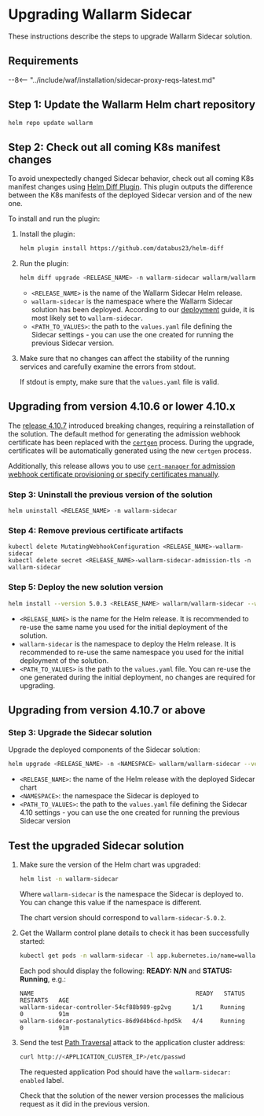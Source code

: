 [ip-lists-docs]: ../user-guides/ip-lists/overview.md
[api-spec-enforcement-docs]:        ../api-specification-enforcement/overview.md

# Upgrading Wallarm Sidecar

These instructions describe the steps to upgrade Wallarm Sidecar solution.

## Requirements

--8<-- "../include/waf/installation/sidecar-proxy-reqs-latest.md"

## Step 1: Update the Wallarm Helm chart repository

```bash
helm repo update wallarm
```

## Step 2: Check out all coming K8s manifest changes

To avoid unexpectedly changed Sidecar behavior, check out all coming K8s manifest changes using [Helm Diff Plugin](https://github.com/databus23/helm-diff). This plugin outputs the difference between the K8s manifests of the deployed Sidecar version and of the new one.

To install and run the plugin:

1. Install the plugin:

    ```bash
    helm plugin install https://github.com/databus23/helm-diff
    ```
2. Run the plugin:

    ```bash
    helm diff upgrade <RELEASE_NAME> -n wallarm-sidecar wallarm/wallarm-sidecar --version 5.1.0 -f <PATH_TO_VALUES>
    ```

    * `<RELEASE_NAME>` is the name of the Wallarm Sidecar Helm release.
    * `wallarm-sidecar` is the namespace where the Wallarm Sidecar solution has been deployed. According to our [deployment](../installation/kubernetes/sidecar-proxy/deployment.md) guide, it is most likely set to `wallarm-sidecar`.
    * `<PATH_TO_VALUES>`: the path to the `values.yaml` file defining the Sidecar settings - you can use the one created for running the previous Sidecar version.
3. Make sure that no changes can affect the stability of the running services and carefully examine the errors from stdout.

    If stdout is empty, make sure that the `values.yaml` file is valid.

## Upgrading from version 4.10.6 or lower 4.10.x

The [release 4.10.7](/4.10/updating-migrating/node-artifact-versions/#helm-chart-for-sidecar) introduced breaking changes, requiring a reinstallation of the solution. The default method for generating the admission webhook certificate has been replaced with the [`certgen`](https://github.com/kubernetes/ingress-nginx/tree/main/images/kube-webhook-certgen) process. During the upgrade, certificates will be automatically generated using the new `certgen` process.

Additionally, this release allows you to use [`cert-manager` for admission webhook certificate provisioning or specify certificates manually](../installation/kubernetes/sidecar-proxy/customization.md#certificates-for-the-admission-webhook).

### Step 3: Uninstall the previous version of the solution

```
helm uninstall <RELEASE_NAME> -n wallarm-sidecar
```

### Step 4: Remove previous certificate artifacts

```
kubectl delete MutatingWebhookConfiguration <RELEASE_NAME>-wallarm-sidecar
kubectl delete secret <RELEASE_NAME>-wallarm-sidecar-admission-tls -n wallarm-sidecar
```

### Step 5: Deploy the new solution version

``` bash
helm install --version 5.0.3 <RELEASE_NAME> wallarm/wallarm-sidecar --wait -n wallarm-sidecar -f <PATH_TO_VALUES>
```

* `<RELEASE_NAME>` is the name for the Helm release. It is recommended to re-use the same name you used for the initial deployment of the solution.
* `wallarm-sidecar` is the namespace to deploy the Helm release. It is recommended to re-use the same namespace you used for the initial deployment of the solution.
* `<PATH_TO_VALUES>` is the path to the `values.yaml` file. You can re-use the one generated during the initial deployment, no changes are required for upgrading.

## Upgrading from version 4.10.7 or above

### Step 3: Upgrade the Sidecar solution

Upgrade the deployed components of the Sidecar solution:

``` bash
helm upgrade <RELEASE_NAME> -n <NAMESPACE> wallarm/wallarm-sidecar --version 5.1.0 -f <PATH_TO_VALUES>
```

* `<RELEASE_NAME>`: the name of the Helm release with the deployed Sidecar chart
* `<NAMESPACE>`: the namespace the Sidecar is deployed to
* `<PATH_TO_VALUES>`: the path to the `values.yaml` file defining the Sidecar 4.10 settings - you can use the one created for running the previous Sidecar version

## Test the upgraded Sidecar solution

1. Make sure the version of the Helm chart was upgraded:

    ```bash
    helm list -n wallarm-sidecar
    ```

    Where `wallarm-sidecar` is the namespace the Sidecar is deployed to. You can change this value if the namespace is different.

    The chart version should correspond to `wallarm-sidecar-5.0.2`.
1. Get the Wallarm control plane details to check it has been successfully started:

    ```bash
    kubectl get pods -n wallarm-sidecar -l app.kubernetes.io/name=wallarm-sidecar
    ```

    Each pod should display the following: **READY: N/N** and **STATUS: Running**, e.g.:

    ```
    NAME                                              READY   STATUS    RESTARTS   AGE
    wallarm-sidecar-controller-54cf88b989-gp2vg      1/1     Running   0          91m
    wallarm-sidecar-postanalytics-86d9d4b6cd-hpd5k   4/4     Running   0          91m
    ```
1. Send the test [Path Traversal](../attacks-vulns-list.md#path-traversal) attack to the application cluster address:

    ```bash
    curl http://<APPLICATION_CLUSTER_IP>/etc/passwd
    ```

    The requested application Pod should have the `wallarm-sidecar: enabled` label.

    Check that the solution of the newer version processes the malicious request as it did in the previous version.
